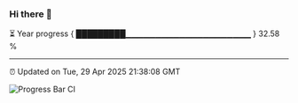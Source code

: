 ### Hi there 👋

⏳ Year progress { █████████▁▁▁▁▁▁▁▁▁▁▁▁▁▁▁▁▁▁▁▁▁ } 32.58 %

---

⏰ Updated on Tue, 29 Apr 2025 21:38:08 GMT

![Progress Bar CI](https://github.com/IshwaranRudhara/GIT-ACTION/workflows/Progress%20Bar%20CI/badge.svg)
